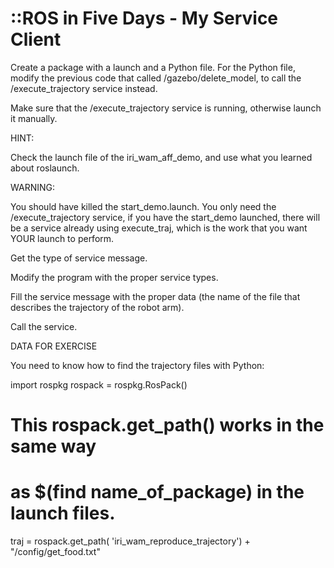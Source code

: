 # ::ROS in Five Days - My Service Client

Create a package with a launch and a Python file.
For the Python file, modify the previous code that
called /gazebo/delete_model, to call the
/execute_trajectory service instead.

Make sure that the /execute_trajectory service is
running, otherwise launch it manually.

HINT:

Check the launch file of the iri_wam_aff_demo, 
and use what you learned about roslaunch.

WARNING:

You should have killed the start_demo.launch. 
You only need the /execute_trajectory service, 
if you have the start_demo launched, there will
be a service already using execute_traj, which is
the work that you want YOUR launch to perform.

Get the type of service message.

Modify the program with the proper service types.

Fill the service message with the proper data
(the name of the file that describes the
trajectory of the robot arm).

Call the service.

DATA FOR EXERCISE

You need to know how to find the trajectory 
files with Python:

import rospkg
rospack = rospkg.RosPack()
# This rospack.get_path() works in the same way
# as $(find name_of_package) in the launch files.
traj = rospack.get_path(
    'iri_wam_reproduce_trajectory') +
    "/config/get_food.txt"